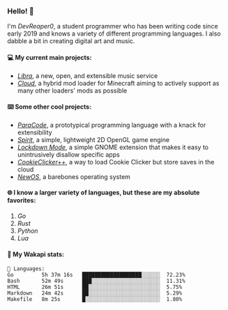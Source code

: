 ### Hello! 👋

I'm _DevReaper0_, a student programmer who has been writing code since early 2019 and knows a variety of different programming languages. I also dabble a bit in creating digital art and music.

#### 💻 My current main projects:

-   _[Libra](https://github.com/LibraMusic)_, a new, open, and extensible music service
-   _[Cloud](https://github.com/CloudLoaderMC/CloudLoader)_, a hybrid mod loader for Minecraft aiming to actively support as many other loaders' mods as possible

#### ⌨️ Some other cool projects:

-   _[ParaCode](https://github.com/ParaCodeLang/ParaCode)_, a prototypical programming language with a knack for extensibility
-   _[Spirit](https://gitlab.com/DevReaper0/SpiritEngine)_, a simple, lightweight 2D OpenGL game engine
-   _[Lockdown Mode](https://github.com/DevReaper0/GNOME-LockdownMode)_, a simple GNOME extension that makes it easy to unintrusively disallow specific apps
-   _[CookieClicker++](https://github.com/DevReaper0/CookieClickerPlusPlus)_, a way to load Cookie Clicker but store saves in the cloud
-   _[NewOS](https://github.com/DevReaper0/NewOS)_, a barebones operating system

#### 🌐 I know a larger variety of languages, but these are my absolute favorites:

1. _Go_
2. _Rust_
3. _Python_
4. _Lua_

#### 📡 My Wakapi stats:

```text
💾 Languages:
Go         5h 37m 16s   ███████████████████░░░░░░  72.23%
Bash       52m 49s      ███░░░░░░░░░░░░░░░░░░░░░░  11.31%
HTML       26m 51s      ██░░░░░░░░░░░░░░░░░░░░░░░  5.75%
Markdown   24m 42s      ██░░░░░░░░░░░░░░░░░░░░░░░  5.29%
Makefile   8m 25s       █░░░░░░░░░░░░░░░░░░░░░░░░  1.80%
```

